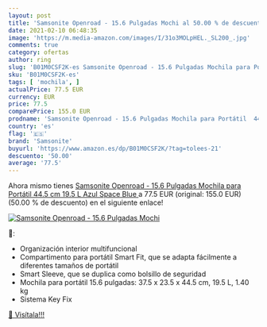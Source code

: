 ```yaml
---
layout: post
title: 'Samsonite Openroad - 15.6 Pulgadas Mochi al 50.00 % de descuento'
date: 2021-02-10 06:48:35
image: 'https://m.media-amazon.com/images/I/31o3MOLpHEL._SL200_.jpg'
comments: true
category: ofertas
author: ring
slug: 'B01M0CSF2K-es Samsonite Openroad - 15.6 Pulgadas Mochila para Portátil...'
sku: 'B01M0CSF2K-es'
tags: [ 'mochila', ]
actualPrice: 77.5 EUR
currency: EUR
price: 77.5
comparePrice: 155.0 EUR
prodname: 'Samsonite Openroad - 15.6 Pulgadas Mochila para Portátil  44.5 cm  19.5 L  Azul  Space Blue '
country: 'es'
flag: '🇪🇸'
brand: 'Samsonite'
buyurl: 'https://www.amazon.es/dp/B01M0CSF2K/?tag=tolees-21'
descuento: '50.00'
average: '77.5'
---
```


Ahora mismo tienes [Samsonite Openroad - 15.6 Pulgadas Mochila para Portátil  44.5 cm  19.5 L  Azul  Space Blue ](https://www.amazon.es/dp/B01M0CSF2K/?tag=tolees-21) a 77.5 EUR (original: 155.0 EUR) (50.00 %  de descuento) en el siguiente enlace!

[![Samsonite Openroad - 15.6 Pulgadas Mochi](https://m.media-amazon.com/images/I/31o3MOLpHEL._SL200_.jpg)](https://www.amazon.es/dp/B01M0CSF2K/?tag=tolees-21)

🔎:

- Organización interior multifuncional
- Compartimento para portátil Smart Fit, que se adapta fácilmente a diferentes tamaños de portátil
- Smart Sleeve, que se duplica como bolsillo de seguridad
- Mochila para portátil 15.6 pulgadas: 37.5 x 23.5 x 44.5 cm, 19.5 L, 1.40 kg
- Sistema Key Fix

[🛒 Visítala!!!](https://www.amazon.es/dp/B01M0CSF2K/?tag=tolees-21)
